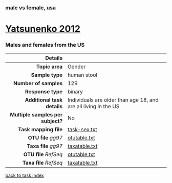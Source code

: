 ### male vs female, usa
# [Yatsunenko 2012]( ../docs/yatsunenko.html )
### Males and females from the US

| Details                   |                                                           |
| ------------------------: |-----------------------------------------------------------|
| **Topic area**                | Gender                                                |
| **Sample type**               | human stool                                         |
| **Number of samples**         | 129                                         |
| **Response type**             | binary                                           |
| **Additional task details**              | Individuals are older than age 18, and are all living in the US                                  |
| **Multiple samples per subject?**     | No |
| **Task mapping file**         | [task-sex.txt](../datasets/yatsunenko/task-sex.txt)                                 |
| **OTU file** *gg97*           | [otutable.txt](.https://s3.us-east-2.amazonaws.com/knights-lab/public/MLRepo/yatsunenko2012.gg.otutable.txt)                             |
| **Taxa file** *gg97*          | [taxatable.txt](../datasets/yatsunenko/gg/taxatable.txt)                          |
| **OTU file** *RefSeq*         | [otutable.txt](../datasets/yatsunenko/refseq/otutable.txt)                    |
| **Taxa file** *RefSeq*        | [taxatable.txt](../datasets/yatsunenko/refseq/taxatable.txt)                  |


[back to task index](../README.md)